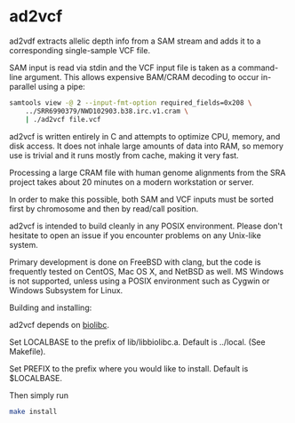 # ad2vcf

ad2vdf extracts allelic depth info from a SAM stream and adds it to a
corresponding single-sample VCF file.

SAM input is read via stdin and the VCF input file is taken as a command-line
argument.  This allows expensive BAM/CRAM decoding to occur in-parallel using
a pipe:

```sh
samtools view -@ 2 --input-fmt-option required_fields=0x208 \
	../SRR6990379/NWD102903.b38.irc.v1.cram \
	| ./ad2vcf file.vcf
```

ad2vcf is written entirely in C and attempts to optimize CPU, memory,
and disk access.  It does not inhale large amounts of data into RAM, so memory
use is trivial and it runs mostly from cache, making it very fast.

Processing a large CRAM file with human genome alignments from the SRA project
takes about 20 minutes on a modern workstation or server.

In order to make this possible, both SAM and VCF inputs must be sorted first
by chromosome and then by read/call position.

ad2vcf is intended to build cleanly in any POSIX environment.  Please
don't hesitate to open an issue if you encounter problems on any
Unix-like system.

Primary development is done on FreeBSD with clang, but the code is frequently
tested on CentOS, Mac OS X, and NetBSD as well.  MS Windows is not supported,
unless using a POSIX environment such as Cygwin or Windows Subsystem for Linux.

Building and installing:

ad2vcf depends on [biolibc](https://github.com/auerlab/biolibc).

Set LOCALBASE to the prefix of lib/libbiolibc.a.  Default is ../local.
(See Makefile).

Set PREFIX to the prefix where you would like to install.  Default is
$LOCALBASE.

Then simply run

```sh
make install
```
